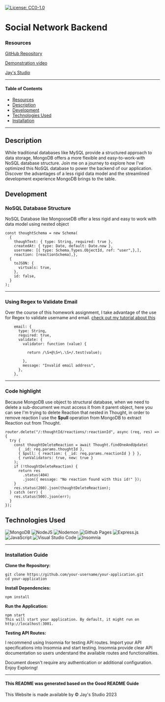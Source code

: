[![License: CC0-1.0](https://licensebuttons.net/l/zero/1.0/80x15.png)](http://creativecommons.org/publicdomain/zero/1.0/)

# Social Network Backend

### Resources

[GitHub Repository](https://github.com/Truecoding4life/Developer-blog-with-model-view-control)

[Demonstration video](https://developer-blogpost-a4d9376f41de.herokuapp.com/dashboard)

[Jay's Studio](https://truecoding4life.github.io/Jaystudio/)

---

#### Table of Contents

- [Resources](#resources)
- [Description](#description)
- [Development](#development)
- [Technologies Used](#technologies-used)
- [Installation](#installation)

---

## Description
While traditional databases like MySQL provide a structured approach to data storage, MongoDB offers a more flexible and easy-to-work-with NoSQL database structure. Join me on a journey to explore how I've optimized this NoSQL database to power the backend of our application. Discover the advantages of a less rigid data model and the streamlined development experience MongoDB brings to the table.


## Development

### NoSQL Database Structure

NoSQL Database like MongooseDB offer a less rigid and easy to work with data model using nested object

```
const thoughtSchema = new Schema(
  {
    thoughText: { type: String, required: true },
    createdAt: { type: Date, default: Date.now },
    username: [{ type: Schema.Types.ObjectId, ref: "user",},],
    reaction: [reactionSchema],},
  {
    toJSON: {
      virtuals: true,
    },
    id: false,
  }
);
```

---

### Using Regex to Validate Email

Over the course of this homework assignment, I take advantage of the use for Regex to validate username and email. [check out my tutorial about this](https://gist.github.com/Truecoding4life/613f04cc85d5c1c9cea3ec32ba87d318)

```
    email: {
      type: String,
      required: true,
      validate: {
        validator: function (value) {

          return /\S+@\S+\.\S+/.test(value);

        },
        message: "Invalid email address",
      },
    },

```

---

### Code highlight
Because MongoDB use object to structural database, when we need to delete a sub-document we must access it from it parent object, here you can see I'm trying to delete Reaction that nested in Thought, in order to remove reaction I use the **$pull** operation from MongoDB to extract Reaction out from Thought.

```
router.delete("/:thoughtId/reactions/:reactionId", async (req, res) => {
  try {
    const thoughtDeleteReaction = await Thought.findOneAndUpdate(
      { _id: req.params.thoughtId },
      { $pull: { reaction: { _id: req.params.reactionId } } },
      { runValidators: true, new: true }
    );
    if (!thoughtDeleteReaction) {
      return res
        .status(404)
        .json({ message: "No reaction found with this id!" });
    }
    res.status(200).json(thoughtDeleteReaction);
  } catch (err) {
    res.status(500).json(err);
  }
});
```




## Technologies Used

![MongoDB](https://img.shields.io/badge/MongoDB-%234ea94b.svg?style=for-the-badge&logo=mongodb&logoColor=white)
![NodeJS](https://img.shields.io/badge/node.js-6DA55F?style=for-the-badge&logo=node.js&logoColor=white)
![Nodemon](https://img.shields.io/badge/NODEMON-%23323330.svg?style=for-the-badge&logo=nodemon&logoColor=%BBDEAD)
![Github Pages](https://img.shields.io/badge/github%20pages-121013?style=for-the-badge&logo=github&logoColor=white)
![Express.js](https://img.shields.io/badge/express.js-%23404d59.svg?style=for-the-badge&logo=express&logoColor=%2361DAFB)
![JavaScript](https://img.shields.io/badge/javascript-%23323330.svg?style=for-the-badge&logo=javascript&logoColor=%23F7DF1E)
![Visual Studio Code](https://img.shields.io/badge/Visual%20Studio%20Code-0078d7.svg?style=for-the-badge&logo=visual-studio-code&logoColor=white)
![Insomnia](https://img.shields.io/badge/Insomnia-black?style=for-the-badge&logo=insomnia&logoColor=5849BE)

---

### Installation Guide

**Clone the Repository:**
```
git clone https://github.com/your-username/your-application.git
cd your-application

```
**Install Dependencies:**

```
npm install

```

**Run the Application:**

```
npm start
This will start your application. By default, it might run on http://localhost:3001.

```

**Testing API Routes:**

I recommend using Insomnia for testing API routes.
Import your API specifications into Insomnia and start testing.
Insomnia provide clear API documentation so users understand the available routes and functionalities. 


Document doesn't require any authentication or additional configuration.
Enjoy Exploring!


---

#### This README was generated based on the Good README Guide

This Website is made available by © Jay's Studio 2023
